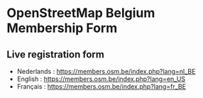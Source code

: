 # OpenStreetMap Belgium Membership Form

## Live registration form

* Nederlands : <https://members.osm.be/index.php?lang=nl_BE>
* English : <https://members.osm.be/index.php?lang=en_US>
* Français : <https://members.osm.be/index.php?lang=fr_BE>
